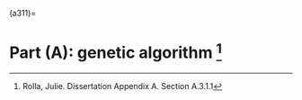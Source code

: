 (a311)=

# Part (A): genetic algorithm [^f1]
<!--  -->
<!-- ```{eval-rst} -->
<!-- ..  todo:: -->
<!--  -->
<!--     introduce ``paretns.csv`` -->
<!-- ``` -->
<!--  -->
<!-- `Evolutionary_loop/Part_A.sh` does two things: -->
<!--  -->
<!-- 1. It calls the {doc}`genetic algorithm <../../../genetic_algorithm/ga_doc>` -->
<!--    (GA), a program that outputs "DNA", ie. antenna parameters. These are stored -->
<!--    in `generationDNA.csv`. -->
<!-- 2. It moves the GA outputs under the `Evolutionrary_loop/Run_Outputs/` -->
<!--    directory so that they are not overwritten. -->
<!--  -->
<!-- Note that the GA is inside a [Git submodule](https://www.atlassian.com/git/tutorials/git-submodule). In other words, -->
<!-- `Shared-Code` is a [seperate GENETIS repository](https://github.com/osu-particle-astrophysics/Shared-Code). -->
<!--  -->
<!-- :::{note} -->
<!-- As of August 15, 2023, `GENETIS_HPol` uses the `hpol` branch of -->
<!-- `Shared-Code`. -->
<!-- ::: -->
<!--  -->
<!-- ```{rubric} reference -->
<!-- ``` -->

[^f1]: Rolla, Julie. Dissertation Appendix A. Section A.3.1.1
